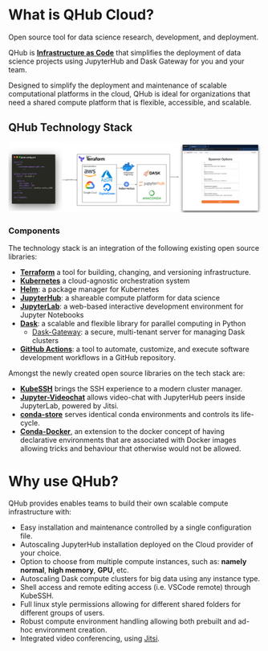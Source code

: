 # What is QHub Cloud?
Open source tool for data science research, development, and deployment.

QHub is [**Infrastructure as Code**](docs/source/9_faq/1_faqs.html#what-is-infrastructure-as-code-and-how-it-relates-to-qhub)
that simplifies the deployment of data science projects using JupyterHub and Dask Gateway for you and your team.

Designed to simplify the deployment and maintenance of scalable computational platforms in the cloud, QHub is ideal for
organizations that need a shared compute platform that is flexible, accessible, and scalable.

## QHub Technology Stack

![High-level illustration of QHub architecture](../meta_images/qhub-cloud_architecture.png)

### Components

The technology stack is an integration of the following existing open source libraries:

+ [**Terraform**](https://www.terraform.io/intro/index.html) a tool for building, changing, and versioning infrastructure.
+ [**Kubernetes**](https://kubernetes.io/docs/home/) a cloud-agnostic orchestration system
+ [**Helm**](https://helm.sh/): a package manager for Kubernetes
+ [**JupyterHub**](https://jupyter.org/hub): a shareable compute platform for data science
+ [**JupyterLab**](https://jupyterlab.readthedocs.io/en/stable/): a web-based interactive development environment for Jupyter Notebooks
+ [**Dask**](https://docs.dask.org/en/latest/): a scalable and flexible  library for parallel computing in Python
  + [Dask-Gateway](https://gateway.dask.org/): a secure, multi-tenant server for managing Dask clusters
+ [**GitHub Actions**](https://docs.github.com/en/actions): a tool to automate, customize, and execute software
  development workflows in a GitHub repository.

Amongst the newly created open source libraries on the tech stack are:
+ [**KubeSSH**](https://github.com/yuvipanda/kubessh) brings the SSH experience to a modern cluster manager.
+ [**Jupyter-Videochat**](https://github.com/yuvipanda/jupyter-videochat) allows video-chat with JupyterHub peers inside
  JupyterLab, powered by Jitsi.
+ [**conda-store**](https://github.com/quansight/conda-store) serves identical conda environments and controls its life-cycle.
+ [**Conda-Docker**](https://github.com/conda-incubator/conda-docker), an extension to the docker concept of having
  declarative environments that are associated with Docker images allowing tricks and behaviour that otherwise would not be allowed.


# Why use QHub?

QHub provides enables teams to build their own scalable compute infrastructure with:

+ Easy installation and maintenance controlled by a single configuration file.
+ Autoscaling JupyterHub installation deployed on the Cloud provider of your choice.
+ Option to choose from multiple compute instances, such as: **namely normal**, **high memory**, **GPU**, etc.
+ Autoscaling Dask compute clusters for big data using any instance type.
+ Shell access and remote editing access (i.e. VSCode remote) through KubeSSH.
+ Full linux style permissions allowing for different shared folders for different groups of users.
+ Robust compute environment handling allowing both prebuilt and ad-hoc environment creation.
+ Integrated video conferencing, using [Jitsi](https://meet.jit.si/).
